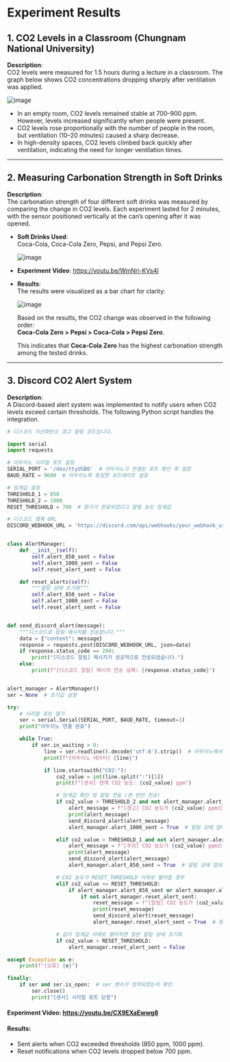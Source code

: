 # Experiment Results

## 1. CO2 Levels in a Classroom (Chungnam National University)

**Description**:  
CO2 levels were measured for 1.5 hours during a lecture in a classroom. The graph below shows CO2 concentrations dropping sharply after ventilation was applied.

![image](https://github.com/user-attachments/assets/e13605d3-1ee2-4103-8263-664a4abd2b41)

- In an empty room, CO2 levels remained stable at 700–900 ppm. However, levels increased significantly when people were present.
- CO2 levels rose proportionally with the number of people in the room, but ventilation (10–20 minutes) caused a sharp decrease.
- In high-density spaces, CO2 levels climbed back quickly after ventilation, indicating the need for longer ventilation times.

---

## 2. Measuring Carbonation Strength in Soft Drinks

**Description**:  
The carbonation strength of four different soft drinks was measured by comparing the change in CO2 levels. Each experiment lasted for 2 minutes, with the sensor positioned vertically at the can’s opening after it was opened.

- **Soft Drinks Used**:  
  Coca-Cola, Coca-Cola Zero, Pepsi, and Pepsi Zero.
  
  ![image](https://github.com/user-attachments/assets/c10b41c4-bce6-46fd-a8d3-21d484af2e96)

- **Experiment Video**: https://youtu.be/WmNrj-KVs4I

- **Results**:  
  The results were visualized as a bar chart for clarity:

  ![image](https://github.com/user-attachments/assets/1f749428-d594-4aba-8156-0264e5bb9083)

  Based on the results, the CO2 change was observed in the following order:  
  **Coca-Cola Zero > Pepsi > Coca-Cola > Pepsi Zero**.  

  This indicates that **Coca-Cola Zero** has the highest carbonation strength among the tested drinks.



---

## 3. Discord CO2 Alert System

**Description**:  
A Discord-based alert system was implemented to notify users when CO2 levels exceed certain thresholds. The following Python script handles the integration.

```python
# 디스코드 이산화탄소 경고 알림 코드입니다.

import serial
import requests

# 아두이노 시리얼 포트 설정
SERIAL_PORT = '/dev/ttyUSB0'  # 아두이노가 연결된 포트 확인 후 설정
BAUD_RATE = 9600  # 아두이노와 동일한 보드레이트 설정

# 임계값 설정
THRESHOLD_1 = 850
THRESHOLD_2 = 1000
RESET_THRESHOLD = 700  # 환기가 완료되었다고 알릴 농도 임계값

# 디스코드 웹훅 URL
DISCORD_WEBHOOK_URL = 'https://discord.com/api/webhooks/your_webhook_url_here'


class AlertManager:
    def __init__(self):
        self.alert_850_sent = False
        self.alert_1000_sent = False
        self.reset_alert_sent = False

    def reset_alerts(self):
        """알림 상태 초기화"""
        self.alert_850_sent = False
        self.alert_1000_sent = False
        self.reset_alert_sent = False


def send_discord_alert(message):
    """디스코드로 알림 메시지를 전송합니다."""
    data = {"content": message}
    response = requests.post(DISCORD_WEBHOOK_URL, json=data)
    if response.status_code == 204:
        print("[디스코드 알림] 메시지가 성공적으로 전송되었습니다.")
    else:
        print(f"[디스코드 알림] 메시지 전송 실패: {response.status_code}")


alert_manager = AlertManager()
ser = None  # 초기값 설정

try:
    # 시리얼 포트 열기
    ser = serial.Serial(SERIAL_PORT, BAUD_RATE, timeout=1)
    print("아두이노 연결 완료")

    while True:
        if ser.in_waiting > 0:
            line = ser.readline().decode('utf-8').strip()  # 아두이노에서 데이터 읽기
            print(f"[아두이노 데이터] {line}")

            if line.startswith("CO2:"):
                co2_value = int(line.split(":")[1])
                print(f"[센서] 현재 CO2 농도: {co2_value} ppm")

                # 임계값 확인 및 알림 전송 (한 번만 전송)
                if co2_value > THRESHOLD_2 and not alert_manager.alert_1000_sent:
                    alert_message = f"[경고] CO2 농도가 {co2_value} ppm으로 임계값 1000 ppm을 초과했습니다!"
                    print(alert_message)
                    send_discord_alert(alert_message)
                    alert_manager.alert_1000_sent = True  # 알림 상태 업데이트

                elif co2_value > THRESHOLD_1 and not alert_manager.alert_850_sent and not alert_manager.alert_1000_sent:
                    alert_message = f"[주의] CO2 농도가 {co2_value} ppm으로 임계값 850 ppm을 초과했습니다!"
                    print(alert_message)
                    send_discord_alert(alert_message)
                    alert_manager.alert_850_sent = True  # 알림 상태 업데이트

                # CO2 농도가 RESET_THRESHOLD 이하로 떨어질 경우
                elif co2_value <= RESET_THRESHOLD:
                    if alert_manager.alert_850_sent or alert_manager.alert_1000_sent:
                        if not alert_manager.reset_alert_sent:
                            reset_message = f"[알림] CO2 농도가 {co2_value} ppm으로 환기가 완료되었습니다!"
                            print(reset_message)
                            send_discord_alert(reset_message)
                            alert_manager.reset_alert_sent = True  # 환기 완료 알림 상태 업데이트

                # 값이 임계값 아래로 떨어지면 일반 알림 상태 초기화
                if co2_value > RESET_THRESHOLD:
                    alert_manager.reset_alert_sent = False

except Exception as e:
    print(f"[오류] {e}")

finally:
    if ser and ser.is_open:  # ser 변수가 정의되었는지 확인
        ser.close()
        print("[센서] 시리얼 포트 닫힘")
```

#### Experiment Video: https://youtu.be/CX9EXaEwwg8


#### Results:
- Sent alerts when CO2 exceeded thresholds (850 ppm, 1000 ppm).
- Reset notifications when CO2 levels dropped below 700 ppm.
